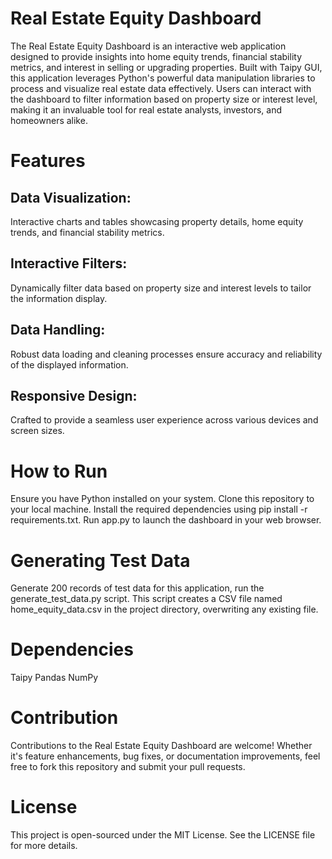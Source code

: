 # Real Estate Equity Dashboard

The Real Estate Equity Dashboard is an interactive web application designed to provide insights into home equity trends, financial stability metrics, and interest in selling or upgrading properties. Built with Taipy GUI, this application leverages Python's powerful data manipulation libraries to process and visualize real estate data effectively. Users can interact with the dashboard to filter information based on property size or interest level, making it an invaluable tool for real estate analysts, investors, and homeowners alike.

# Features

## Data Visualization: 
Interactive charts and tables showcasing property details, home equity trends, and financial stability metrics.

## Interactive Filters: 
Dynamically filter data based on property size and interest levels to tailor the information display.

## Data Handling: 
Robust data loading and cleaning processes ensure accuracy and reliability of the displayed information.

## Responsive Design: 
Crafted to provide a seamless user experience across various devices and screen sizes.

# How to Run
Ensure you have Python installed on your system.
Clone this repository to your local machine.
Install the required dependencies using pip install -r requirements.txt.
Run app.py to launch the dashboard in your web browser.

# Generating Test Data
Generate 200 records of test data for this application, run the generate_test_data.py script. This script creates a CSV file named home_equity_data.csv in the project directory, overwriting any existing file.

# Dependencies
Taipy
Pandas
NumPy

# Contribution
Contributions to the Real Estate Equity Dashboard are welcome! Whether it's feature enhancements, bug fixes, or documentation improvements, feel free to fork this repository and submit your pull requests.

# License
This project is open-sourced under the MIT License. See the LICENSE file for more details.
